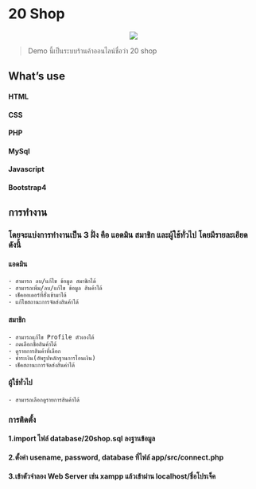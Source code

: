 # 20 Shop

<p align="center">
    <img src="screenshot.gif"></a>
</p> 

> Demo นี้เป็นระบบร้านค้าออนไลน์ชื่อว่า 20 shop 

## What’s use
#### HTML
#### CSS
#### PHP
#### MySql
#### Javascript
#### Bootstrap4


## การทำงาน
### โดยจะแบ่งการทำงานเป็น 3 ฝั่ง คือ แอดมิน สมาชิก และผู้ใช้ทั่วไป โดยมีรายละเอียด ดังนี้ 
#### แอดมิน 
    - สามารถ ลบ/แก้ไข ข้อมูล สมาชิกได้
    - สามารถเพิ่ม/ลบ/แก้ไข ข้อมูล สินค้าได้
    - เช็คออเดอร์ที่สั่งเข้ามาได้
    - แก้ไขสถานะการจัดส่งสินค้าได้

#### สมาชิก
    - สามารถแก้ไข Profile ตัวเองได้
    - กดเลือกซื้อสินค้าได้
    - ดูรายการสินค้าที่เลือก
    - ชำระเงิน(อัพรูปหลักฐานการโอนเงิน)
    - เช็คสถานะการจัดส่งสินค่าได้

#### ผู้ใช้ทั่วไป
    - สามารถเลือกดูรายการสินค้าได้

### การติดตั้ง

#### 1.import ไฟล์ database/20shop.sql ลงฐานข้อมูล
#### 2.ตั้งค่า usename, password, database ที่ไฟล์ app/src/connect.php
#### 3.เข้าตัวจำลอง Web Server เช่น xampp แล้วเข้าผ่าน localhost/ชื่อโปรเจ็ค
